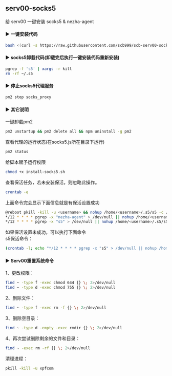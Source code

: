## serv00-socks5<br>
给 serv00 一键安装 socks5 & nezha-agent
#### ▶ 一键安装代码
```bash
bash <(curl -s https://raw.githubusercontent.com/scb999/scb-serv00-socks5/main/install-socks5.sh)
````
#### ▶ socks5卸载代码(卸载完后执行一键安装代码重新安装)
```bash
pgrep -f 's5' | xargs -r kill
rm -rf ~/.s5
````
#### ▶ 停止socks5代理服务
```bash
pm2 stop socks_proxy
````

#### ▶ 其它说明
一键卸载pm2
```bash
pm2 unstartup && pm2 delete all && npm uninstall -g pm2
````
查看代理的运行状态(在socks5.js所在目录下运行)
```bash
pm2 status
````
给脚本赋予运行权限
```bash
chmod +x install-socks5.sh
````
查看保活任务，若未安装保活，则忽略此操作。
```bash
crontab -e
````
上面命令完会显示下面信息就是有保活设置成功
```bash
@reboot pkill -kill -u <username> && nohup /home/<username>/.s5/s5 -c /home/<username>/.s5/config.json >/dev/null 2>&1 & && nohup /home/<username>/.nezha-agent/start.sh >/dev/null 2>&1 &
*/12 * * * * pgrep -x "nezha-agent" > /dev/null || nohup /home/<username>/.nezha-agent/start.sh >/dev/null 2>&1 &
*/12 * * * * pgrep -x "s5" > /dev/null || nohup /home/<username>/.s5/s5 -c /home/<username>/.s5/config.json >/dev/null 2>&1 &
````
如果保活设置未成功，可以执行下面命令<br>
s5保活命令：
```bash
(crontab -l; echo "*/12 * * * * pgrep -x "s5" > /dev/null || nohup /home/${USER}/.s5/s5 -c /home/<username>/.s5/config.json >/dev/null 2>&1 &") | crontab -
````
#### ▶ Serv00重置系统命令
1、更改权限：
```bash
find ~ -type f -exec chmod 644 {} \; 2>/dev/null
find ~ -type d -exec chmod 755 {} \; 2>/dev/null
````
2、删除文件：
```bash
find ~ -type f -exec rm -f {} \; 2>/dev/null
````
3、删除空目录：
```bash
find ~ -type d -empty -exec rmdir {} \; 2>/dev/null
````
4、再次尝试删除剩余的文件和目录：
```bash
find ~ -exec rm -rf {} \; 2>/dev/null
````
清理进程：
```bash
pkill -kill -u xpfcom
````
